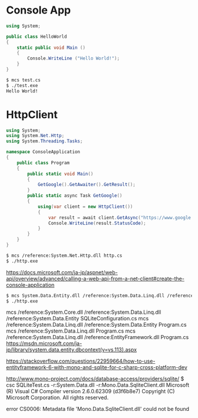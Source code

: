 
# Console App

```csharp
using System;

public class HelloWorld
{
    static public void Main ()
    {
        Console.WriteLine ("Hello World!");
    }
}
```
```sh
$ mcs test.cs 
$ ./test.exe 
Hello World!
```

# HttpClient

```csharp
using System;
using System.Net.Http;
using System.Threading.Tasks;

namespace ConsoleApplication
{
    public class Program
    {
        public static void Main()
        {
            GetGoogle().GetAwaiter().GetResult();
        }
        public static async Task GetGoogle() 
        {
            using(var client = new HttpClient())
            {
                var result = await client.GetAsync("https://www.google.co.jp");
                Console.WriteLine(result.StatusCode);
            }
        }
    }
}
```
```sh
$ mcs /reference:System.Net.Http.dll http.cs 
$ ./http.exe 
```
https://docs.microsoft.com/ja-jp/aspnet/web-api/overview/advanced/calling-a-web-api-from-a-net-client#create-the-console-application




```sh
$ mcs System.Data.Entity.dll /reference:System.Data.Linq.dll /reference:System.Data.SQLite.dll Program.cs 
$ ./http.exe 
```
mcs /reference:System.Core.dll /reference:System.Data.Linq.dll /reference:System.Data.Entity SQLiteConfiguration.cs
mcs /reference:System.Data.Linq.dll /reference:System.Data.Entity Program.cs 
mcs /reference:System.Data.Linq.dll Program.cs 
mcs /reference:System.Data.Linq.dll /reference:EntityFramework.dll Program.cs 
https://msdn.microsoft.com/ja-jp/library/system.data.entity.dbcontext(v=vs.113).aspx



https://stackoverflow.com/questions/22959664/how-to-use-entityframework-6-with-mono-and-sqlite-for-c-sharp-cross-platform-dev


http://www.mono-project.com/docs/database-access/providers/sqlite/
$ csc SQLiteTest.cs -r:System.Data.dll -r:Mono.Data.SqliteClient.dll
Microsoft (R) Visual C# Compiler version 2.6.0.62309 (d3f6b8e7)
Copyright (C) Microsoft Corporation. All rights reserved.

error CS0006: Metadata file 'Mono.Data.SqliteClient.dll' could not be found

